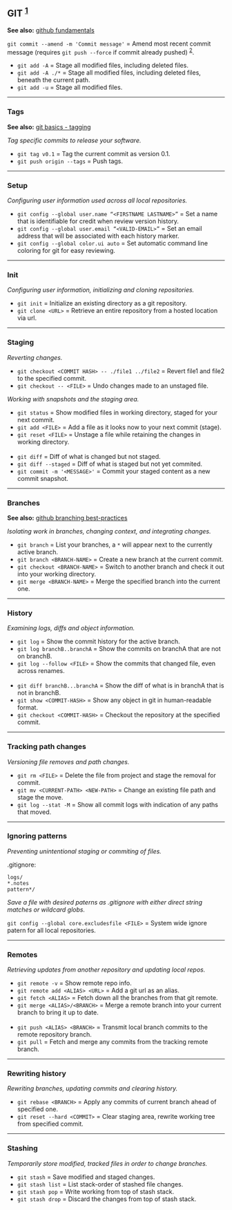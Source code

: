 
## GIT <sup>[1]</sup>

**See also:** [github fundamentals](https://git-scm.com/docs)

`git commit --amend -m 'Commit message'` = Amend most recent commit message (requires `git push --force` if commit already pushed) <sup>[2]</sup>.

- `git add -A` = Stage all modified files, including deleted files.
- `git add -A ./*` = Stage all modified files, including deleted files, beneath the current path.
- `git add -u` = Stage all modified files.

---
### Tags

**See also:** [git basics - tagging](https://git-scm.com/book/en/v2/Git-Basics-Tagging)

*Tag specific commits to release your software.*

- `git tag v0.1`           = Tag the current commit as version 0.1.
- `git push origin --tags` = Push tags.

---
### Setup

*Configuring user information used across all local repositories.*

- `git config --global user.name “<FIRSTNAME LASTNAME>”` = Set a name that is identifiable for credit when review version history.
- `git config --global user.email “<VALID-EMAIL>”`       = Set an email address that will be associated with each history marker.
- `git config --global color.ui auto`                    = Set automatic command line coloring for git for easy reviewing.

---
### Init

*Configuring user information, initializing and cloning repositories.*

- `git init`        = Initialize an existing directory as a git repository.
- `git clone <URL>` = Retrieve an entire repository from a hosted location via url.

---
### Staging

*Reverting changes.*

- `git checkout <COMMIT HASH> -- ./file1 ../file2` = Revert file1 and file2 to the specified commit.
- `git checkout -- <FILE>`                         = Undo changes made to an unstaged file.

*Working with snapshots and the staging area.*

- `git status`                = Show modified files in working directory, staged for your next commit.
- `git add <FILE>`            = Add a file as it looks now to your next commit (stage).
- `git reset <FILE>`          = Unstage a file while retaining the changes in working directory.
<br><br>
- `git diff`                  = Diff of what is changed but not staged.
- `git diff --staged`         = Diff of what is staged but not yet commited.
- `git commit -m '<MESSAGE>'` = Commit your staged content as a new commit snapshot.

---
### Branches

**See also:** [github branching best-practices](https://nvie.com/posts/a-successful-git-branching-model/)

*Isolating work in branches, changing context, and integrating changes.*

- `git branch`                 = List your branches, a `*` will appear next to the currently active branch.
- `git branch <BRANCH-NAME>`   = Create a new branch at the current commit.
- `git checkout <BRANCH-NAME>` = Switch to another branch and check it out into your working directory.
- `git merge <BRANCH-NAME>`    = Merge the specified branch into the current one.

---
### History

*Examining logs, diffs and object information.*

- `git log`                    = Show the commit history for the active branch.
- `git log branchB..branchA`   = Show the commits on branchA that are not on branchB.
- `git log --follow <FILE>`    = Show the commits that changed file, even across renames.
<br><br>
- `git diff branchB...branchA` = Show the diff of what is in branchA that is not in branchB.
- `git show <COMMIT-HASH>`     = Show any object in git in human-readable format.
- `git checkout <COMMIT-HASH>` = Checkout the repository at the specified commit.

---
### Tracking path changes

*Versioning file removes and path changes.*

- `git rm <FILE>`                    = Delete the file from project and stage the removal for commit.
- `git mv <CURRENT-PATH> <NEW-PATH>` = Change an existing file path and stage the move.
- `git log --stat -M`                = Show all commit logs with indication of any paths that moved.

---
### Ignoring patterns

*Preventing unintentional staging or commiting of files.*

.gitignore:
```
logs/
*.notes
pattern*/
```
*Save a file with desired paterns as .gitignore with either direct string matches or wildcard globs.*

`git config --global core.excludesfile <FILE>` = System wide ignore patern for all local repositories.

---
### Remotes

*Retrieving updates from another repository and updating local repos.*

- `git remote -v`                = Show remote repo info.
- `git remote add <ALIAS> <URL>` = Add a git url as an alias.
- `git fetch <ALIAS>`            = Fetch down all the branches from that git remote.
- `git merge <ALIAS>/<BRANCH>`   = Merge a remote branch into your current branch to bring it up to date.
<br><br>
- `git push <ALIAS> <BRANCH>`    = Transmit local branch commits to the remote repository branch.
- `git pull`                     = Fetch and merge any commits from the tracking remote branch.

---
### Rewriting history

*Rewriting branches, updating commits and clearing history.*

- `git rebase <BRANCH>`       = Apply any commits of current branch ahead of specified one.
- `git reset --hard <COMMIT>` = Clear staging area, rewrite working tree from specified commit.

---
### Stashing

*Temporarily store modified, tracked files in order to change branches.*

- `git stash`      = Save modified and staged changes.
- `git stash list` = List stack-order of stashed file changes.
- `git stash pop`  = Write working from top of stash stack.
- `git stash drop` = Discard the changes from top of stash stack.

[1]: https://education.github.com/git-cheat-sheet-education.pdf
[2]: https://linuxize.com/post/change-git-commit-message/
